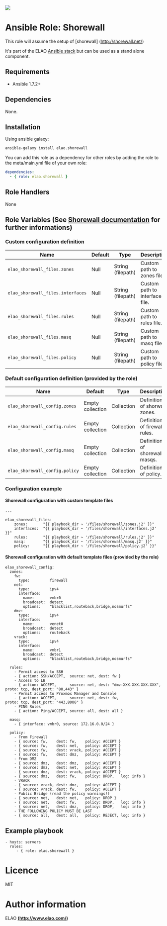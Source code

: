 <img src="http://www.elao.com/images/corpo/logo_red_small.png"/>

# Ansible Role: Shorewall

This role will assume the setup of [shorewall] (http://shorewall.net/)

It's part of the ELAO [Ansible stack](http://ansible.elao.com) but can be used as a stand alone component.

## Requirements

- Ansible 1.7.2+

## Dependencies

None.

## Installation

Using ansible galaxy:

```bash
ansible-galaxy install elao.shorewall
```
You can add this role as a dependency for other roles by adding the role to the meta/main.yml file of your own role:

```yaml
dependencies:
  - { role: elao.shorewall }
```

## Role Handlers

None

## Role Variables (See [Shorewall documentation](http://shorewall.net/Documentation_Index.html) for further informations)

### Custom configuration definition

|Name|Default|Type|Description|
|----|----|-----------|-------|
`elao_shorewall_files.zones`|Null|String (filepath)|Custom path to zones file.
`elao_shorewall_files.interfaces`|Null|String (filepath)|Custom path to interfaces file.
`elao_shorewall_files.rules`|Null|String (filepath)|Custom path to rules file.
`elao_shorewall_files.masq`|Null|String (filepath)|Custom path to masq file.
`elao_shorewall_files.policy`|Null|String (filepath)|Custom path to policy file.

### Default configuration definition (provided by the role)

|Name|Default|Type|Description|
|----|----|-----------|-------|
`elao_shorewall_config.zones`|Empty collection|Collection|Definition of shorwall zones.
`elao_shorewall_config.rules`|Empty collection|Collection|Definition of firewall rules.
`elao_shorewall_config.masq`|Empty collection|Collection|Definition of shorewall masqs.
`elao_shorewall_config.policy`|Empty collection|Collection|Definition of policy.

### Configuration example

#### Shorewall configuration with custom template files

```
---

elao_shorewall_files:
    zones:       "{{ playbook_dir ~ '/files/shorewall/zones.j2' }}"
    interfaces:  "{{ playbook_dir ~ '/files/shorewall/interfaces.j2' }}"
    rules:       "{{ playbook_dir ~ '/files/shorewall/rules.j2' }}"
    masq:        "{{ playbook_dir ~ '/files/shorewall/masq.j2' }}"
    policy:      "{{ playbook_dir ~ '/files/shorewall/policy.j2' }}"

```

#### Shorewall configuration with default template files (provided by the role)
```
elao_shorewall_config:
  zones:
    fw:
      type:         firewall
    net:
      type:         ipv4
      interface:
        name:       vmbr0
        broadcast:  detect
        options:    "blacklist,routeback,bridge,nosmurfs"
    dmz:
      type:         ipv4
      interface:
        name:       venet0
        broadcast:  detect
        options:    routeback
    vrack:
      type:         ipv4
      interface:
        name:       vmbr1
        broadcast:  detect
        options:    "blacklist,routeback,bridge,nosmurfs"

  rules:
    - Permit access to SSH
    - { action: SSH/ACCEPT,  source: net, dest: fw }
    - Access to LB
    - { action: ACCEPT,      source: net, dest: "dmz:XXX.XXX.XXX.XXX", proto: tcp, dest_port: "80,443" }
    - Permit access to Proxmox Manager and Console
    - { action: ACCEPT,      source: net, dest: fw,                  proto: tcp, dest_port: "443,8006" }
    - PING Rules
    - { action: Ping/ACCEPT, source: all, dest: all }

  masq:
    - { interface: vmbr0, source: 172.16.0.0/24 }

  policy:
    - From Firewall
    - { source: fw,    dest: fw,    policy: ACCEPT }
    - { source: fw,    dest: net,   policy: ACCEPT }
    - { source: fw,    dest: vrack, policy: ACCEPT }
    - { source: fw,    dest: dmz,   policy: ACCEPT }
    - From DMZ
    - { source: dmz,   dest: dmz,   policy: ACCEPT }
    - { source: dmz,   dest: net,   policy: ACCEPT }
    - { source: dmz,   dest: vrack, policy: ACCEPT }
    - { source: dmz,   dest: fw,    policy: DROP,   log: info }
    - VRACK
    - { source: vrack, dest: dmz,   policy: ACCEPT }
    - { source: vrack, dest: fw,    policy: ACCEPT }
    - Public Bridge (read the policy warnings!)
    - { source: net,   dest: net,   policy: DROP }
    - { source: net,   dest: fw,    policy: DROP,   log: info }
    - { source: net,   dest: dmz,   policy: DROP,   log: info }
    - THE FOLLOWING POLICY MUST BE LAST
    - { source: all,   dest: all,   policy: REJECT, log: info }
```

## Example playbook

    - hosts: servers
      roles:
         - { role: elao.shorewall }

# Licence

MIT

# Author information

ELAO [**(http://www.elao.com/)**](http://www.elao.com)